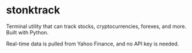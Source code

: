 # stonktrack
Terminal utility that can track stocks, cryptocurrencies, forexes, and more. Built with Python.

Real-time data is pulled from Yahoo Finance, and no API key is needed.
